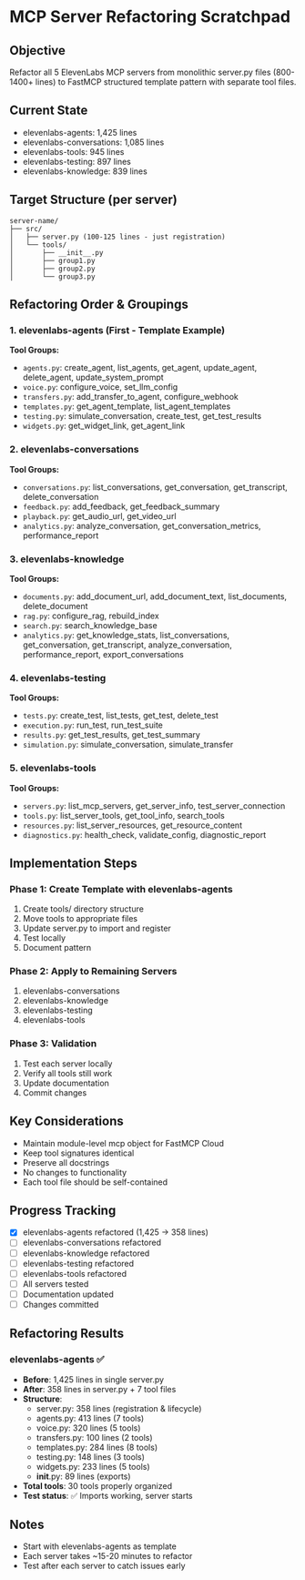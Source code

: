 # MCP Server Refactoring Scratchpad

## Objective
Refactor all 5 ElevenLabs MCP servers from monolithic server.py files (800-1400+ lines) to FastMCP structured template pattern with separate tool files.

## Current State
- elevenlabs-agents: 1,425 lines
- elevenlabs-conversations: 1,085 lines  
- elevenlabs-tools: 945 lines
- elevenlabs-testing: 897 lines
- elevenlabs-knowledge: 839 lines

## Target Structure (per server)
```
server-name/
├── src/
│   ├── server.py (100-125 lines - just registration)
│   └── tools/
│       ├── __init__.py
│       ├── group1.py
│       ├── group2.py
│       └── group3.py
```

## Refactoring Order & Groupings

### 1. elevenlabs-agents (First - Template Example)
**Tool Groups:**
- `agents.py`: create_agent, list_agents, get_agent, update_agent, delete_agent, update_system_prompt
- `voice.py`: configure_voice, set_llm_config  
- `transfers.py`: add_transfer_to_agent, configure_webhook
- `templates.py`: get_agent_template, list_agent_templates
- `testing.py`: simulate_conversation, create_test, get_test_results
- `widgets.py`: get_widget_link, get_agent_link

### 2. elevenlabs-conversations
**Tool Groups:**
- `conversations.py`: list_conversations, get_conversation, get_transcript, delete_conversation
- `feedback.py`: add_feedback, get_feedback_summary
- `playback.py`: get_audio_url, get_video_url
- `analytics.py`: analyze_conversation, get_conversation_metrics, performance_report

### 3. elevenlabs-knowledge
**Tool Groups:**
- `documents.py`: add_document_url, add_document_text, list_documents, delete_document
- `rag.py`: configure_rag, rebuild_index
- `search.py`: search_knowledge_base
- `analytics.py`: get_knowledge_stats, list_conversations, get_conversation, get_transcript, analyze_conversation, performance_report, export_conversations

### 4. elevenlabs-testing
**Tool Groups:**
- `tests.py`: create_test, list_tests, get_test, delete_test
- `execution.py`: run_test, run_test_suite
- `results.py`: get_test_results, get_test_summary
- `simulation.py`: simulate_conversation, simulate_transfer

### 5. elevenlabs-tools  
**Tool Groups:**
- `servers.py`: list_mcp_servers, get_server_info, test_server_connection
- `tools.py`: list_server_tools, get_tool_info, search_tools
- `resources.py`: list_server_resources, get_resource_content
- `diagnostics.py`: health_check, validate_config, diagnostic_report

## Implementation Steps

### Phase 1: Create Template with elevenlabs-agents
1. Create tools/ directory structure
2. Move tools to appropriate files
3. Update server.py to import and register
4. Test locally
5. Document pattern

### Phase 2: Apply to Remaining Servers
1. elevenlabs-conversations
2. elevenlabs-knowledge  
3. elevenlabs-testing
4. elevenlabs-tools

### Phase 3: Validation
1. Test each server locally
2. Verify all tools still work
3. Update documentation
4. Commit changes

## Key Considerations
- Maintain module-level mcp object for FastMCP Cloud
- Keep tool signatures identical
- Preserve all docstrings
- No changes to functionality
- Each tool file should be self-contained

## Progress Tracking
- [x] elevenlabs-agents refactored (1,425 → 358 lines)
- [ ] elevenlabs-conversations refactored
- [ ] elevenlabs-knowledge refactored
- [ ] elevenlabs-testing refactored
- [ ] elevenlabs-tools refactored
- [ ] All servers tested
- [ ] Documentation updated
- [ ] Changes committed

## Refactoring Results

### elevenlabs-agents ✅
- **Before**: 1,425 lines in single server.py
- **After**: 358 lines in server.py + 7 tool files
- **Structure**:
  - server.py: 358 lines (registration & lifecycle)
  - agents.py: 413 lines (7 tools)
  - voice.py: 320 lines (5 tools)
  - transfers.py: 100 lines (2 tools)
  - templates.py: 284 lines (8 tools)
  - testing.py: 148 lines (3 tools)
  - widgets.py: 233 lines (5 tools)
  - __init__.py: 89 lines (exports)
- **Total tools**: 30 tools properly organized
- **Test status**: ✅ Imports working, server starts

## Notes
- Start with elevenlabs-agents as template
- Each server takes ~15-20 minutes to refactor
- Test after each server to catch issues early